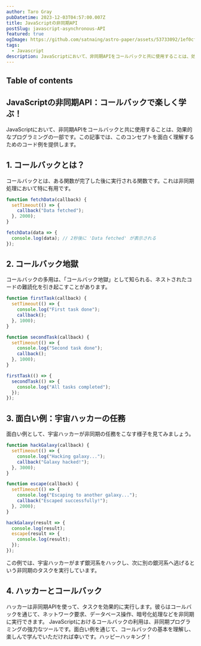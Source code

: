 ```yaml
---
author: Taro Gray
pubDatetime: 2023-12-03T04:57:00.007Z
title: JavaScriptの非同期API
postSlug: javascript-asynchronous-API
featured: true
ogImage: https://github.com/satnaing/astro-paper/assets/53733092/1ef0cf03-8137-4d67-ac81-84a032119e3a
tags:
  - Javascript
description: JavaScriptにおいて、非同期APIをコールバックと共に使用することは、効果的なプログラミングの一部です。この記事では、このコンセプトを面白く理解するためのコード例を提供します。
---
```


## Table of contents

## JavaScriptの非同期API：コールバックで楽しく学ぶ！

JavaScriptにおいて、非同期APIをコールバックと共に使用することは、効果的なプログラミングの一部です。この記事では、このコンセプトを面白く理解するためのコード例を提供します。

## 1. コールバックとは？

コールバックとは、ある関数が完了した後に実行される関数です。これは非同期処理において特に有用です。

```javascript
function fetchData(callback) {
  setTimeout(() => {
    callback("Data fetched");
  }, 2000);
}

fetchData(data => {
  console.log(data); // 2秒後に 'Data fetched' が表示される
});
```

## 2. コールバック地獄

コールバックの多用は、「コールバック地獄」として知られる、ネストされたコードの難読化を引き起こすことがあります。

```javascript
function firstTask(callback) {
  setTimeout(() => {
    console.log("First task done");
    callback();
  }, 1000);
}

function secondTask(callback) {
  setTimeout(() => {
    console.log("Second task done");
    callback();
  }, 1000);
}

firstTask(() => {
  secondTask(() => {
    console.log("All tasks completed");
  });
});
```

## 3. 面白い例：宇宙ハッカーの任務

面白い例として、宇宙ハッカーが非同期の任務をこなす様子を見てみましょう。

```javascript
function hackGalaxy(callback) {
  setTimeout(() => {
    console.log("Hacking galaxy...");
    callback("Galaxy hacked!");
  }, 3000);
}

function escape(callback) {
  setTimeout(() => {
    console.log("Escaping to another galaxy...");
    callback("Escaped successfully!");
  }, 2000);
}

hackGalaxy(result => {
  console.log(result);
  escape(result => {
    console.log(result);
  });
});
```

この例では、宇宙ハッカーがまず銀河系をハックし、次に別の銀河系へ逃げるという非同期のタスクを実行しています。

## 4. ハッカーとコールバック

ハッカーは非同期APIを使って、タスクを効果的に実行します。彼らはコールバックを通じて、ネットワーク要求、データベース操作、暗号化処理などを非同期に実行できます。
JavaScriptにおけるコールバックの利用は、非同期プログラミングの強力なツールです。面白い例を通じて、コールバックの基本を理解し、楽しんで学んでいただければ幸いです。ハッピーハッキング！
